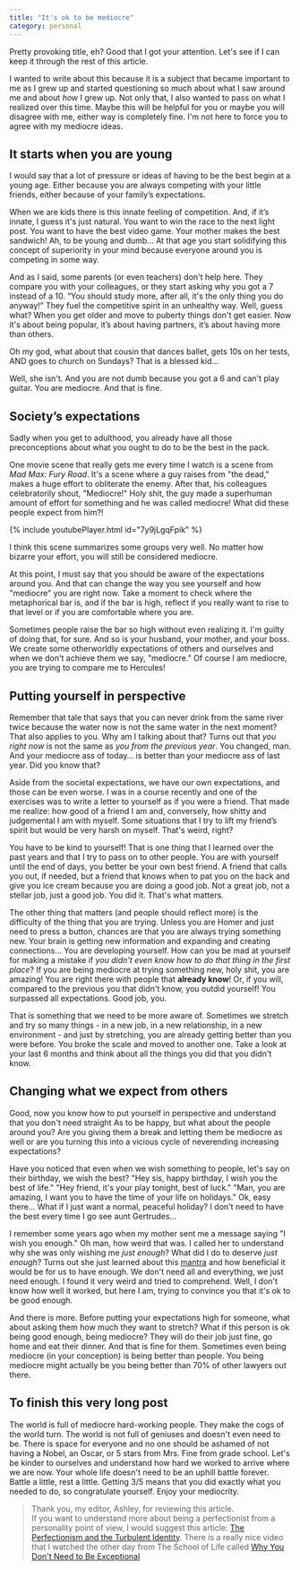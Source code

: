 ```yaml
---
title: "It's ok to be mediocre"
category: personal
---
```


Pretty provoking title, eh? Good that I got your attention. Let's see if I can keep it through the rest of this article.

I wanted to write about this because it is a subject that became important to me as I grew up and started questioning so much about what I saw around me and about _how_ I grew up. Not only that, I also wanted to pass on what I realized over this time. Maybe this will be helpful for you or maybe you will disagree with me, either way is completely fine. I'm not here to force you to agree with my mediocre ideas.

## It starts when you are young

I would say that a lot of pressure or ideas of having to be the best begin at a young age. Either because you are always competing with your little friends, either because of your family’s expectations.

When we are kids there is this innate feeling of competition. And, if it’s innate, I guess it's just natural. You want to win the race to the next light post. You want to have the best video game. Your mother makes the best sandwich! Ah, to be young and dumb… At that age you start solidifying this concept of superiority in your mind because everyone around you is competing in some way.

And as I said, some parents (or even teachers) don't help here. They compare you with your colleagues, or they start asking why you got a 7 instead of a 10. “You should study more, after all, it's the only thing you do anyway!” They fuel the competitive spirit in an unhealthy way.
Well, guess what? When you get older and move to puberty things don't get easier. Now it's about being popular, it’s about having partners, it’s about having more than others.

Oh my god, what about that cousin that dances ballet, gets 10s on her tests, AND goes to church on Sundays? That is a blessed kid…

Well, she isn't. And you are not dumb because you got a 6 and can't play guitar. You are mediocre. And that is fine.

## Society’s expectations

Sadly when you get to adulthood, you already have all those preconceptions about what you ought to do to be the best in the pack.

One movie scene that really gets me every time I watch is a scene from _Mad Max: Fury Road_. It's a scene where a guy raises from "the dead," makes a huge effort to obliterate the enemy. After that, his colleagues celebratorily shout, "Mediocre!" Holy shit, the guy made a superhuman amount of effort for something and he was called mediocre! What did these people expect from him?!

{% include youtubePlayer.html id="7y9jLgqFpik" %}

I think this scene summarizes some groups very well. No matter how bizarre your effort, you will still be considered mediocre.

At this point, I must say that you should be aware of the expectations around you. And that can change the way you see yourself and how "mediocre" you are right now. Take a moment to check where the metaphorical bar is, and if the bar is high, reflect if you really want to rise to that level or if you are comfortable where you are.

Sometimes people raise the bar so high without even realizing it. I'm guilty of doing that, for sure. And so is your husband, your mother, and your boss. We create some otherworldly expectations of others and ourselves and when we don't achieve them we say, "mediocre." Of course I am mediocre, you are trying to compare me to Hercules!

## Putting yourself in perspective

Remember that tale that says that you can never drink from the same river twice because the water now is not the same water in the next moment? That also applies to you. Why am I talking about that? Turns out that _you right now_ is not the same as _you from the previous year_. You changed, man. And your mediocre ass of today… is better than your mediocre ass of last year. Did you know that?

Aside from the societal expectations, we have our own expectations, and those can be even worse. I was in a course recently and one of the exercises was to write a letter to yourself as if you were a friend. That made me realize: how good of a friend I am and, conversely, how shitty and judgemental I am with myself. Some situations that I try to lift my friend’s spirit but would be very harsh on myself. That's weird, right?

You have to be kind to yourself! That is one thing that I learned over the past years and that I try to pass on to other people. You are with yourself until the end of days, you better be your own best friend. A friend that calls you out, if needed, but a friend that knows when to pat you on the back and give you ice cream because you are doing a good job. Not a great job, not a stellar job, just a good job. You did it. That's what matters. 

The other thing that matters (and people should reflect more) is the difficulty of the thing that you are trying. Unless you are Homer and just need to press a button, chances are that you are always trying something new. Your brain is getting new information and expanding and creating connections... You are developing yourself. How can you be mad at yourself for making a mistake if _you didn't even know how to do that thing in the first place_? If you are being mediocre at trying something new, holy shit, you are amazing! You are right there with people that **already know**! Or, if you will, compared to the previous you that didn't know, you outdid yourself! You surpassed all expectations. Good job, you.

That is something that we need to be more aware of. Sometimes we stretch and try so many things - in a new job, in a new relationship, in a new environment - and just by stretching, you are already getting better than you were before. You broke the scale and moved to another one. Take a look at your last 6 months and think about all the things you did that you didn't know. 

## Changing what we expect from others

Good, now you know how to put yourself in perspective and understand that you don't need straight As to be happy, but what about the people around you? Are you giving them a break and letting them be mediocre as well or are you turning this into a vicious cycle of neverending increasing expectations?

Have you noticed that even when we wish something to people, let's say on their birthday, we wish the best? "Hey sis, happy birthday, I wish you the best of life." "Hey friend, it's your play tonight, best of luck." "Man, you are amazing, I want you to have the time of your life on holidays." Ok, easy there… What if I just want a normal, peaceful holiday? I don't need to have the best every time I go see aunt Gertrudes… 

I remember some years ago when my mother sent me a message saying "I wish you enough." Oh man, how weird that was. I called her to understand why she was only wishing me _just enough_? What did I do to deserve _just enough_? Turns out she just learned about this [mantra](https://www.momalot.com/i-wish-you-enough/) and how beneficial it would be for us to have enough. We don't need all and everything, we just need enough. I found it very weird and tried to comprehend. Well, I don't know how well it worked, but here I am, trying to convince you that it's ok to be good enough.

And there is more. Before putting your expectations high for someone, what about asking them how much they want to stretch? What if this person is ok being good enough, being mediocre? They will do their job just fine, go home and eat their dinner. And that is fine for them. Sometimes even being mediocre (in your conception) is being better than people. You being mediocre might actually be you being better than 70% of other lawyers out there.

## To finish this very long post 

The world is full of mediocre hard-working people. They make the cogs of the world turn. The world is not full of geniuses and doesn't even need to be. There is space for everyone and no one should be ashamed of not having a Nobel, an Oscar, or 5 stars from Mrs. Fine from grade school.
Let's be kinder to ourselves and understand how hard we worked to arrive where we are now. Your whole life doesn't need to be an uphill battle forever. Battle a little, rest a little. Getting 3/5 means that you did exactly what you needed to do, so congratulate yourself. Enjoy your mediocrity.

> Thank you, my editor, Ashley, for reviewing this article.  
> If you want to understand more about being a perfectionist from a personality point of view, I would suggest this article: [The Perfectionism and the Turbulent Identity](https://www.16personalities.com/articles/the-perfectionism-and-the-turbulent-identity).
> There is a really nice video that I watched the other day from The School of Life called [Why You Don't Need to Be Exceptional](https://youtu.be/pvgfucVF5cU)
